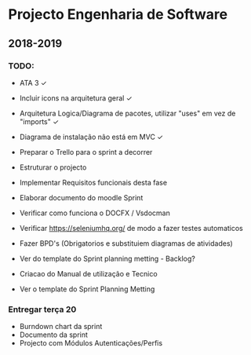 # Projecto Engenharia de Software
## 2018-2019

### TODO:
- ATA 3 ✓
- Incluir icons na arquitetura geral ✓
- Arquitetura Logica/Diagrama de pacotes, utilizar "uses" em vez de "imports" ✓
- Diagrama de instalação não está em MVC ✓

- Preparar o Trello para o sprint a decorrer
- Estruturar o projecto
- Implementar Requisitos funcionais desta fase
- Elaborar documento do moodle Sprint
- Verificar como funciona o DOCFX / Vsdocman
- Verificar https://seleniumhq.org/ de modo a fazer testes automaticos
- Fazer BPD's (Obrigatorios e substituiem diagramas de atividades)
- Ver do template do Sprint planning metting - Backlog?
- Criacao do Manual de utilização e Tecnico
- Ver o template do Sprint Planning Metting

### Entregar terça 20
- Burndown chart da sprint
- Documento da sprint
- Projecto com Módulos Autenticações/Perfis
